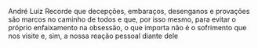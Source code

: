 André Luiz
Recorde que decepções, embaraços, desenganos e provações são marcos no caminho de todos e que, por isso mesmo, para evitar o próprio enfaixamento na obsessão, o que importa não é o sofrimento que nos visite e, sim, a nossa reação pessoal diante dele
